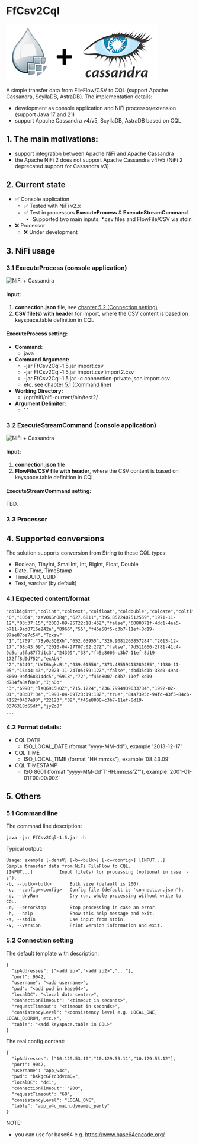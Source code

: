 # FfCsv2Cql

![NiFi + Cassandra](https://github.com/george0st/Csv2Cql/blob/main/assets/nifi_cassandra.png?raw=true)

A simple transfer data from FileFlow/CSV to CQL (support Apache Cassandra, 
ScyllaDB, AstraDB). The implementation details:
 - development as console application and NiFi processor/extension (support Java 17 and 21)
 - support Apache Cassandra v4/v5, ScyllaDB, AstraDB based on CQL

## 1. The main motivations:
 - support integration between Apache NiFi and Apache Cassandra
 - the Apache NiFi 2 does not support Apache Cassandra v4/v5 (NiFi 2 deprecated 
   support for Cassandra v3)

## 2. Current state

 - ✅ Console application
   - ✅ Tested with NiFi v2.x
   - ✅ Test in processors **ExecuteProcess** & **ExecuteStreamCommand**
     - Supported two main inputs: *.csv files and FlowFile/CSV via stdin
 - ❌ Processor
   - ❌ Under development

## 3. NiFi usage

### 3.1 ExecuteProcess (console application)

![NiFi + Cassandra](https://github.com/george0st/Csv2Cql/blob/main/assets/nifi_executeprocess_2.png?raw=true)

#### Input:
 1. **connection.json** file, see [chapter 5.2 (Connection setting)](#52-connection-setting)
 2. **CSV file(s) with header** for import, where the CSV content is based on
    keyspace.table definition in CQL

#### ExecuteProcess setting:
 - **Command:** 
   - java
 - **Command Argument:**
   - -jar FfCsv2Cql-1.5.jar import.csv
   - -jar FfCsv2Cql-1.5.jar import.csv import2.csv
   - -jar FfCsv2Cql-1.5.jar -c connection-private.json import.csv
   - etc. see [chapter 5.1 (Command line)](#51-command-line)
 - **Working Directory:** 
   - /opt/nifi/nifi-current/bin/test2/
 - **Argument Delimiter:** 
   - ' '

### 3.2 ExecuteStreamCommand (console application)

![NiFi + Cassandra](https://github.com/george0st/Csv2Cql/blob/main/assets/nifi_executestreamcommand_2.png?raw=true)

#### Input:
1. **connection.json** file
2. **FlowFile/CSV file with header**, where the CSV content is based on
   keyspace.table definition in CQL

#### ExecuteStreamCommand setting:
TBD.

### 3.3 Processor

## 4. Supported conversions

The solution supports conversion from String to these CQL types:
 - Boolean, TinyInt, SmallInt, Int, BigInt, Float, Double
 - Date, Time, TimeStamp 
 - TimeUUID, UUID
 - Text, varchar (by default)

### 4.1 Expected content/format

```csv
"colbigint","colint","coltext","colfloat","coldouble","coldate","coltime","coltimestamp","colboolean","coluuid","colsmallint","coltinyint","coltimeuuid","colvarchar"
"0","1064","zeVOKGnORq","627.6811","395.8522407512559","1971-11-12","03:37:15","2000-09-25T22:18:45Z","false","6080071f-4dd1-4ea5-b711-9ad0716e242a","8966","55","f45e58f5-c3b7-11ef-8d19-97ae87be7c54","Tzxsw"
"1","1709","7By0z5QEXh","652.03955","326.9081263857284","2013-12-17","08:43:09","2010-04-27T07:02:27Z","false","7d511666-2f81-41c4-9d5c-a5fa87f7d1c3","24399","38","f45e8006-c3b7-11ef-8d19-172ff8d0d752","exAbN"
"2","6249","UYI6AgkcBt","939.01556","373.48559413289485","1980-11-05","15:44:43","2023-11-24T05:59:12Z","false","dbd35d1b-38d0-49a4-8069-9efd68314dc5","6918","72","f45e8007-c3b7-11ef-8d19-d784fa8af8e3","IjnDb"
"3","6998","lXQ69C5HOZ","715.1224","236.7994939033784","1992-02-01","08:07:34","1998-04-09T23:19:18Z","true","84a7395c-94fd-43f5-84c6-4152f0407e93","22123","39","f45e8008-c3b7-11ef-8d19-0376318d55df","jyZo8"
...
```
### 4.2 Format details:
  - CQL DATE 
    - ISO_LOCAL_DATE (format "yyyy-MM-dd"), example '2013-12-17'
  - CQL TIME
    - ISO_LOCAL_TIME (format "HH:mm:ss"), example '08:43:09'
  - CQL TIMESTAMP
    - ISO 8601 (format "yyyy-MM-dd'T'HH:mm:ss'Z'"), example '2001-01-01T00:00:00Z'

## 5. Others

### 5.1 Command line

The commnad line description:
```
java -jar FfCsv2Cql-1.5.jar -h
```
Typical output:
```
Usage: example [-dehsV] [-b=<bulk>] [-c=<config>] [INPUT...]
Simple transfer data from NiFi FileFlow to CQL.
[INPUT...]          Input file(s) for processing (optional in case '-s').
-b, --bulk=<bulk>       Bulk size (default is 200).
-c, --config=<config>   Config file (default is 'connection.json').
-d, --dryRun            Dry run, whole processing without write to CQL.
-e, --errorStop         Stop processing in case an error.
-h, --help              Show this help message and exit.
-s, --stdIn             Use input from stdin.
-V, --version           Print version information and exit.
```

### 5.2 Connection setting

The default template with description:
```
{
  "ipAddresses": ["<add ip>","<add ip2>","..."],
  "port": 9042,
  "username": "<add username>",
  "pwd": "<add pwd in base64>",
  "localDC": "<local data center>",
  "connectionTimeout": "<timeout in seconds>",
  "requestTimeout": "<timeout in seconds>",
  "consistencyLevel": "<consistency level e.g. LOCAL_ONE, LOCAL_QUORUM, etc.>",
  "table": "<add keyspace.table in CQL>"
}
```
The real config content:
```
{
  "ipAddresses": ["10.129.53.10","10.129.53.11","10.129.53.12"],
  "port": 9042,
  "username": "app_w4c",
  "pwd": "bXkgcGFzc3dvcmQ=",
  "localDC": "dc1",
  "connectionTimeout": "900",
  "requestTimeout": "60",
  "consistencyLevel": "LOCAL_ONE",
  "table": "app_w4c_main.dynamic_party"
}
```
NOTE:
 - you can use for base64 e.g. https://www.base64encode.org/
